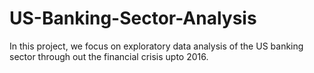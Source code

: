 # US-Banking-Sector-Analysis

In this project, we focus on exploratory data analysis of the US banking sector through out the financial crisis upto 2016.